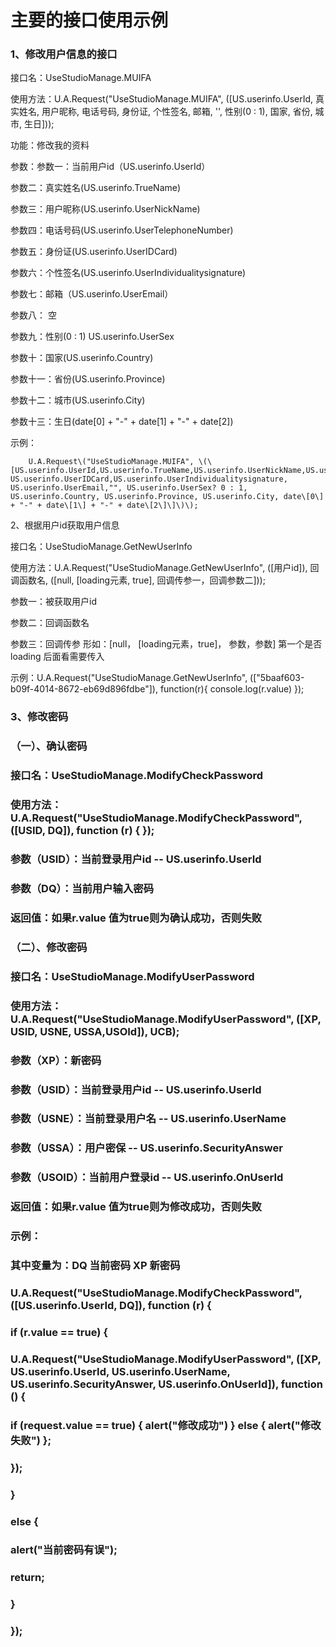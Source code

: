 # 主要的接口使用示例



### 1、修改用户信息的接口

接口名：UseStudioManage.MUIFA

使用方法：U.A.Request\("UseStudioManage.MUIFA", \(\[US.userinfo.UserId, 真实姓名, 用户昵称, 电话号码, 身份证, 个性签名, 邮箱, '', 性别\(0 : 1\), 国家, 省份, 城市, 生日\]\)\);

功能：修改我的资料

参数：参数一：当前用户id（US.userinfo.UserId）

参数二：真实姓名\(US.userinfo.TrueName\)

参数三：用户昵称\(US.userinfo.UserNickName\)

参数四：电话号码\(US.userinfo.UserTelephoneNumber\)

参数五：身份证\(US.userinfo.UserIDCard\)

参数六：个性签名\(US.userinfo.UserIndividualitysignature\)

参数七：邮箱（US.userinfo.UserEmail）

参数八： 空

参数九：性别\(0 : 1\) US.userinfo.UserSex

参数十：国家\(US.userinfo.Country\)

参数十一：省份\(US.userinfo.Province\)

参数十二：城市\(US.userinfo.City\)

参数十三：生日\(date\[0\] + "-" + date\[1\] + "-" + date\[2\]\)

示例：

        U.A.Request\("UseStudioManage.MUIFA", \(\[US.userinfo.UserId,US.userinfo.TrueName,US.userinfo.UserNickName,US.userinfo.UserTelephoneNumber, US.userinfo.UserIDCard,US.userinfo.UserIndividualitysignature, US.userinfo.UserEmail,"", US.userinfo.UserSex? 0 : 1, US.userinfo.Country, US.userinfo.Province, US.userinfo.City, date\[0\] + "-" + date\[1\] + "-" + date\[2\]\]\)\);

 

2、根据用户id获取用户信息

接口名：UseStudioManage.GetNewUserInfo

使用方法：U.A.Request\("UseStudioManage.GetNewUserInfo", \(\[用户id\]\), 回调函数名, \(\[null, \[loading元素, true\], 回调传参一，回调参数二\]\)\);

参数一：被获取用户id

参数二：回调函数名

参数三：回调传参 形如：\[null， \[loading元素，true\]， 参数，参数\]  第一个是否loading 后面看需要传入

示例：U.A.Request\("UseStudioManage.GetNewUserInfo", \(\["5baaf603-b09f-4014-8672-eb69d896fdbe"\]\), function\(r\){ console.log\(r.value\) }\);

###  

### 3、修改密码

###    （一）、确认密码

###         接口名：UseStudioManage.ModifyCheckPassword 

###         使用方法：U.A.Request\("UseStudioManage.ModifyCheckPassword", \(\[USID, DQ\]\), function \(r\) { }\);

###         参数（USID）：当前登录用户id  --  US.userinfo.UserId

###         参数（DQ）：当前用户输入密码 

###         返回值：如果r.value 值为true则为确认成功，否则失败

###    （二）、修改密码

###         接口名：UseStudioManage.ModifyUserPassword

###         使用方法： U.A.Request\("UseStudioManage.ModifyUserPassword", \(\[XP, USID, USNE, USSA,USOId\]\), UCB\);

###         参数（XP）：新密码

###         参数（USID）：当前登录用户id  --  US.userinfo.UserId

###         参数（USNE）：当前登录用户名 -- US.userinfo.UserName

###         参数（USSA）：用户密保 -- US.userinfo.SecurityAnswer

###         参数（USOID）：当前用户登录id -- US.userinfo.OnUserId

###         返回值：如果r.value 值为true则为修改成功，否则失败

### 示例：

###        其中变量为：DQ  当前密码   XP  新密码 

###     U.A.Request\("UseStudioManage.ModifyCheckPassword", \(\[US.userinfo.UserId, DQ\]\), function \(r\) {

###         if \(r.value == true\) {

###             U.A.Request\("UseStudioManage.ModifyUserPassword", \(\[XP, US.userinfo.UserId, US.userinfo.UserName, US.userinfo.SecurityAnswer, US.userinfo.OnUserId\]\), function \(\) {

###                 if \(request.value == true\) { alert\("修改成功"\) } else { alert\("修改失败"\) };

###             }\); 

###         }

###         else {

###             alert\("当前密码有误"\);

###            

###             return;

###         }

### }\);



